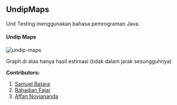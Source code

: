 ## UndipMaps

Unit Testing menggunakan bahasa pemrograman Java.

<h4>Undip Maps</h4>
<image src="/images/Undip Maps.png" alt="undip-maps"></image>
<p>Graph di atas hanya hasil estimasi (tidak dalam jarak sesungguhnya)</p>
<p class="h3"><b>Contributors: </b></p>
<ol> 
  <li><a class="h4" href='https://github.com/Aratab'>Samuel Batara </a><br></li>
  <li><a class="h4" href="https://github.com/Rahanug">Rahadian Fajar </a><br></li>
  <li><a class="h4" href="https://github.com/Fanov">Affan Noviananda </a></li>
</ol>
